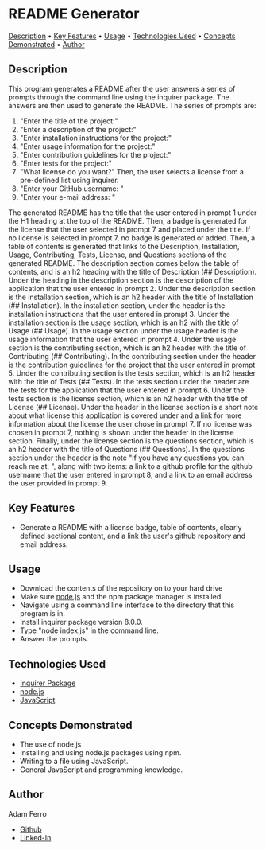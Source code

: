 # README Generator

<a href="#description">Description</a> •
<a href="#key-features">Key Features</a> •
<a href="#usage">Usage</a> •
<a href="#technologies-used">Technologies Used</a> •
<a href="#concepts-demonstrated">Concepts Demonstrated</a> •
<a href="#author">Author</a>

## Description

This program generates a README after the user answers a series of prompts through the command line using the inquirer package. The answers are then used to generate the README. The series of prompts are:

1. "Enter the title of the project:"
2. "Enter a description of the project:"
3. "Enter installation instructions for the project:"
4. "Enter usage information for the project:"
5. "Enter contribution guidelines for the project:"
6. "Enter tests for the project:"
7. "What license do you want?" Then, the user selects a license from a pre-defined list using inquirer.
8. "Enter your GitHub username: "
9. "Enter your e-mail address: "

The generated README has the title that the user entered in prompt 1 under the H1 heading at the top of the README. Then, a badge is generated for the license that the user selected in prompt 7 and placed under the title. If no license is selected in prompt 7, no badge is generated or added. Then, a table of contents is generated that links to the Description, Installation, Usage, Contributing, Tests, License, and Questions sections of the generated README. The description section comes below the table of contents, and is an h2 heading with the title of Description (## Description). Under the heading in the description section is the description of the application that the user entered in prompt 2. Under the description section is the installation section, which is an h2 header with the title of Installation (## Installation). In the installation section, under the header is the installation instructions that the user entered in prompt 3. Under the installation section is the usage section, which is an h2 with the title of Usage (## Usage). In the usage section under the usage header is the usage information that the user entered in prompt 4. Under the usage section is the contributing section, which is an h2 header with the title of Contributing (## Contributing). In the contributing section under the header is the contribution guidelines for the project that the user entered in prompt 5. Under the contributing section is the tests section, which is an h2 header with the title of Tests (## Tests). In the tests section under the header are the tests for the application that the user entered in prompt 6. Under the tests section is the license section, which is an h2 header with the title of License (## License). Under the header in the license section is a short note about what license this application is covered under and a link for more information about the license the user chose in prompt 7. If no license was chosen in prompt 7, nothing is shown under the header in the license section. Finally, under the license section is the questions section, which is an h2 header with the title of Questions (## Questions). In the questions section under the header is the note "If you have any questions you can reach me at: ", along with two items: a link to a github profile for the github username that the user entered in prompt 8, and a link to an email address the user provided in prompt 9.

## Key Features

- Generate a README with a license badge, table of contents, clearly defined sectional content, and a link the user's github repository and email address.

## Usage

- Download the contents of the repository on to your hard drive
- Make sure [node.js](https://nodejs.org/en/) and the npm package manager is installed.
- Navigate using a command line interface to the directory that this program is in.
- Install inquirer package version 8.0.0.
- Type "node index.js" in the command line.
- Answer the prompts.

## Technologies Used

- [Inquirer Package](https://www.npmjs.com/package/inquirer)
- [node.js](https://nodejs.org/en/)
- [JavaScript](https://www.javascript.com/)

## Concepts Demonstrated

- The use of node.js
- Installing and using node.js packages using npm.
- Writing to a file using JavaScript.
- General JavaScript and programming knowledge.

## Author

Adam Ferro
- [Github](https://github.com/GeminiAd)
- [Linked-In](https://www.linkedin.com/in/adam-ferro)